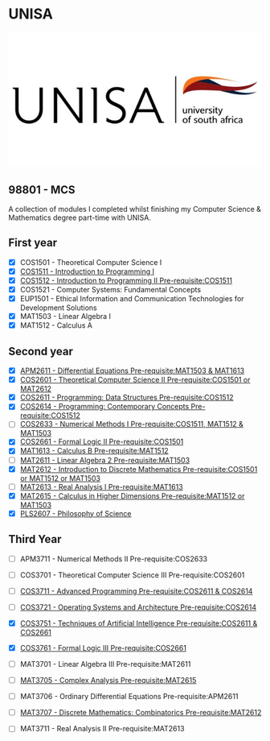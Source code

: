 # UNISA

<p align="center">
  <img src="src/unisa.jpg"/>
</p>

## 98801 - MCS
A collection of modules I completed whilst finishing my Computer Science & Mathematics degree part-time with UNISA.

## First year
- [x] COS1501 - Theoretical Computer Science I 	
- [x] [COS1511 - Introduction to Programming I](https://github.com/luyandamncube/UNISA/tree/master/year1/COS1511) 	
- [x] [COS1512 - Introduction to Programming II 	Pre-requisite:COS1511](https://github.com/luyandamncube/UNISA/tree/master/year1/COS1512) 
- [x] COS1521 - Computer Systems: Fundamental Concepts 	
- [x] EUP1501 - Ethical Information and Communication Technologies for Development Solutions 	
- [x] MAT1503 - Linear Algebra I 	
- [x] MAT1512 - Calculus A

## Second year
- [x] [APM2611 - Differential Equations 	Pre-requisite:MAT1503 & MAT1613](https://github.com/luyandamncube/UNISA/tree/master/year2/APM2611)
- [x] [COS2601 - Theoretical Computer Science II 	Pre-requisite:COS1501 or MAT2612](https://github.com/luyandamncube/UNISA/tree/master/year2/COS2601)
- [x] [COS2611 - Programming: Data Structures 	Pre-requisite:COS1512](https://github.com/luyandamncube/UNISA/tree/master/year2/COS2611)
- [x] [COS2614 - Programming: Contemporary Concepts 	Pre-requisite:COS1512](https://github.com/luyandamncube/UNISA/tree/master/year2/COS2614)
- [ ] [COS2633 - Numerical Methods I 	Pre-requisite:COS1511, MAT1512 & MAT1503](https://github.com/luyandamncube/UNISA/tree/master/year2/COS2633)
- [x] [COS2661 - Formal Logic II 	Pre-requisite:COS1501](https://github.com/luyandamncube/UNISA/tree/master/year2/COS2661)
- [x] [MAT1613 - Calculus B 	Pre-requisite:MAT1512](https://github.com/luyandamncube/UNISA/tree/master/year2/MAT1613)
- [ ] [MAT2611 - Linear Algebra 2 	Pre-requisite:MAT1503](https://github.com/luyandamncube/UNISA/tree/master/year2/MAT2611)
- [x] [MAT2612 - Introduction to Discrete Mathematics 	Pre-requisite:COS1501 or MAT1512 or MAT1503](https://github.com/luyandamncube/UNISA/tree/master/year2/MAT2612)
- [ ] [MAT2613 - Real Analysis I 	Pre-requisite:MAT1613](https://github.com/luyandamncube/UNISA/tree/master/year2/MAT2613)
- [x] [MAT2615 - Calculus in Higher Dimensions 	Pre-requisite:MAT1512 or MAT1503](https://github.com/luyandamncube/UNISA/tree/master/year2/MAT2615)
- [x] [PLS2607 - Philosophy of Science](https://github.com/luyandamncube/UNISA/tree/master/year2/PLS2607)

## Third Year
- [ ] APM3711 - Numerical Methods II 	Pre-requisite:COS2633
- [ ] COS3701 - Theoretical Computer Science III 	Pre-requisite:COS2601
- [ ] [COS3711 - Advanced Programming 	Pre-requisite:COS2611 & COS2614](https://github.com/luyandamncube/UNISA/tree/master/year3/COS3711)
- [ ] [COS3721 - Operating Systems and Architecture 	Pre-requisite:COS2614](https://github.com/luyandamncube/UNISA/tree/master/year3/COS3721)
- [x] [COS3751 - Techniques of Artificial Intelligence 	Pre-requisite:COS2611 & COS2661](https://github.com/luyandamncube/UNISA/tree/master/year3/COS3751)
- [x] [COS3761 - Formal Logic III 	Pre-requisite:COS2661](https://github.com/luyandamncube/UNISA/tree/master/year3/COS3761)
- [ ] MAT3701 - Linear Algebra III 	Pre-requisite:MAT2611
- [ ] [MAT3705 - Complex Analysis 	Pre-requisite:MAT2615](https://github.com/luyandamncube/UNISA/tree/master/year3/MAT3705)
- [ ] MAT3706 - Ordinary Differential Equations 	Pre-requisite:APM2611
- [ ] [MAT3707 - Discrete Mathematics: Combinatorics 	Pre-requisite:MAT2612](https://github.com/luyandamncube/UNISA/tree/master/year3/MAT3707)
- [ ] MAT3711 - Real Analysis II 	Pre-requisite:MAT2613

